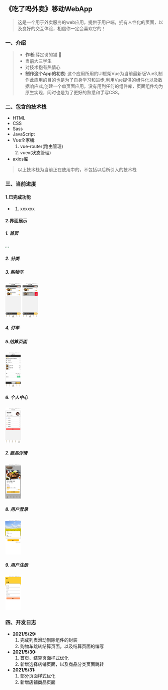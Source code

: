 ## 《吃了吗外卖》移动WebApp
> 这是一个用于外卖服务的web应用，提供于用户端，拥有人性化的页面，以及良好的交互体验，相信你一定会喜欢它的！
### 一、介绍
> * <b>作者</b>:薛定谔的猫 🍉<br>
> * 当前大三学生
> * 对技术抱有热情心
> * <b>制作这个App的初衷</b>: 这个应用所用的UI框架Vue为当前最新版Vue3,制作此应用的目的也是为了自身学习和进步,利用Vue提供的组件化以及数据响应式,创建一个单页面应用。没有用到任何的组件库，页面组件均为原生实现，同时也是为了更好的熟悉和手写CSS。
### 二、包含的技术栈
* HTML
* CSS
* Sass
* JavaScript
* Vue全家桶:<br>
  1. vue-router(路由管理)<br>
  2. vuex(状态管理)<br>
* axios库
>以上技术栈为当前正在使用中的，不包括以后所引入的技术栈
### 三、当前进度
#### 1.已完成功能
* 1. xxxxxx
#### 2.界面展示
##### 1. 首页

   <img src="F:\Web项目\CLM_TakeOut_FrontEnd\图片\首页1.jpg" style="zoom: 25%;" />

   <img src="F:\Web项目\CLM_TakeOut_FrontEnd\图片\首页2.jpg" style="zoom:25%;" />

##### 2. 分类

##### 3. 购物车

   <img src="./page-image/购物车1.jpg" style="zoom:25%;" width="200" />

   <img src="./page-image/购物车2.jpg" style="zoom:25%;" width="200" />

##### 4. 订单

#####  5.结算页面

<img src="./page-image/结算页面.jpg" style="zoom:25%;" width="200"/>

##### 6. 个人中心

   <img src="./page-image/个人中心.jpg" style="zoom:25%;"  width="200"/>

##### 7. 商品详情

   <img src="./page-image/商品详情.jpg" style="zoom:25%;" width="200"/>

##### 8. 用户登录

<img src="./page-image/登录.jpg" style="zoom:25%;" width="200"/>

##### 9. 用户注册

<img src="./page-image/注册.jpg" style="zoom:25%;" width="200"/>

### 四、开发日志
* <b>2021/5/29:</b><br>
  1. 完成列表滑动删除组件的封装
  2. 购物车跳转结算页面，以及结算页面的编写
* <b>2021/5/30:</b><br>
  1. 首页、结算页面样式优化
  2. 新增选择店铺页面，以及商品分类页面跳转
* <b>2021/5/31:</b><br>
  1. 部分页面样式优化
  2. 新增店铺商品页面